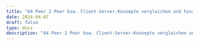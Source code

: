 ```yaml
---
title: "04 Peer 2 Peer bzw. Client-Server-Konzepte vergleichen und hinsichtlich ihres Einsatzes bewerten können"
date: 2024-04-07
draft: false
type: docs
description: "04 Peer 2 Peer bzw. Client-Server-Konzepte vergleichen und hinsichtlich ihres Einsatzes bewerten können description"
---
```


